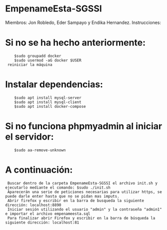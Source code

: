 # EmpenameEsta-SGSSI
Miembros: Jon Robledo, Eder Sampayo y Endika Hernandez.
Instrucciones:
   # Si no se ha hecho anteriormente:
        $sudo groupadd docker
        $sudo usermod -aG docker $USER
     reiniciar la máquina
     
   # Instalar dependencias:
        $sudo apt install mysql-server
        $sudo apt install mysql-client
        $sudo apt install docker-compose
        
   # Si no funciona phpmyadmin al iniciar el servidor:
        $sudo aa-remove-unknown

   # A continuación:
     Buscar dentro de la carpeta EmpenameEsta-SGSSI el archivo init.sh y ejecutarlo mediante el comando: $sudo ./init.sh
     Aparecerán una serie de peticiones necesarias para utilizar https, se puede darle enter hasta que no se pidan mas imputs.
     Abrir firefox y escribir en la barra de busqueda la siguiente dirección: localhost:8890
     Iniciar sesión utilizando el usuario "admin" y la contraseña "admin1" e importar el archivo empenameesta.sql
     Para finalizar abrir Firefox y escribir en la barra de búsqueda la siguiente dirección: localhost:81
